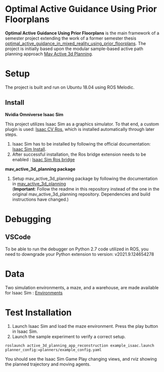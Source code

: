 # Optimal Active Guidance Using Prior Floorplans
**Optimal Active Guidance Using Prior Floorplans** is the main framework of a semester project extending the work of a former semester thesis [optimal_active_guidance_in_mixed_reality_using_prior_floorplans](https://github.com/michbaum/optimal_active_guidance_in_mixed_reality_using_prior_floorplans). The project is initially based upon the modular sample-based active path planning approach [Mav Active 3d Planning](https://github.com/ethz-asl/mav_active_3d_planning/).
  
# Setup

The project is built and run on Ubuntu 18.04 using ROS Melodic.

## Install

**Nvidia Omniverse Isaac Sim**

This project utilizes Isaac Sim as a graphics simulator. To that end, a custom plugin is used: [Isaac CV Ros](https://github.com/michbaum/isaac_cv_ros/), which is installed automatically through later steps.

1. Isaac Sim has to be installed by following the official documentation: [Isaac Sim Install](https://docs.omniverse.nvidia.com/isaacsim/latest/installation/install_workstation.html#isaac-sim-setup-native-workstation-launcher).
2. After successful installation, the Ros bridge extension needs to be enabled : [Isaac Sim Ros bridge](https://docs.omniverse.nvidia.com/isaacsim/latest/installation/install_ros.html#enabling-the-ros-bridge-extension)

**mav_active_3d_planning package**

1. Setup mav_active_3d_planning package by following the documentation in [mav_active_3d_planning](mav_active_3d_planning/)  
(**Important**: Follow the readme in this repository instead of the one in the original mav_active_3d_planning repository. Dependencies and build instructions have changed.)

# Debugging

## VSCode

To be able to run the debugger on Python 2.7 code utilized in ROS, you need to downgrade your Python extension to version: v2021.9.124654278

# Data 

Two simulation environments, a maze, and a warehouse, are made available for Isaac Sim : [Environments](https://polybox.ethz.ch/index.php/s/SPR7wtBlBgyCn26)

# Test Installation

1. Launch Isaac Sim and load the maze environment. Press the play button in Isaac Sim.
2. Launch the sample experiment to verify a correct setup.

```
roslaunch active_3d_planning_app_reconstruction example_isaac.launch planner_config:=planners/example_config.yaml
```
You should see the Isaac Sim Game Play changing views, and rviz showing the planned trajectory and moving agents.

<!-- # Test Installation

## Unreal

1. Open the project (e.g., Maze) in Unreal 4.25 as explained above

1. Launch an active_3d_planning experiment for the project (e.g., Maze). You can currently choose between 3 different planners: example_config (simple frontier based), exploration_planner (RRT* based) and reconstruction_planner (from the original mav_active_3d_planning repository and paper).

Run this command to check for a correct setup:

```
roslaunch active_3d_planning_app_reconstruction example.launch planner_config:=planners/example_config.yaml
```

Run this command to collect data of a run with a certain planner (here exploration_planner):

```
roslaunch active_3d_planning_app_reconstruction run_experiment.launch planner_config:=planners/exploration_planner.yaml data_directory:=/path/to/data/directory
```

2. You can see Unreal Game Play changing views, and rviz shows planned trajectory and moving agents. If the ros node crash, try rebuilding "unreal_cv_ros" package

3. Note that - to be able to use the footage for later map building with a VIO system - the simulation time has been slowed down tenfold. To change this time factor, open
the gazebo_empty.world XML file under catkin_ws/src/unreal_cv_ros/unreal_cv_ros/content/ and change the real_time_update_rate on line 33 (! not the max_step_size !) alongside
the real_time_factor (needs to be max_step_size * real_time_update_rate). With a real-time factor of 1.0, you can expect around 1.5hz of gray image data.

## Isaac Sim

TBD -->


